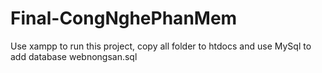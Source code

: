 # Final-CongNghePhanMem
Use xampp to run this project, copy all folder to htdocs and use MySql to add database webnongsan.sql
